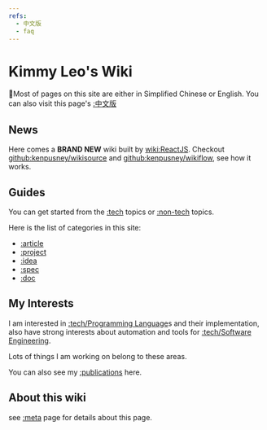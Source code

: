 ```yaml
---
refs:
  - 中文版
  - faq
---
```

Kimmy Leo's Wiki
=======

Most of pages on this site are either in Simplified Chinese or English. You can also visit this page's [:中文版]()

## News

Here comes a **BRAND NEW** wiki built by [wiki:ReactJS]().
Checkout [github:kenpusney/wikisource]() and [github:kenpusney/wikiflow](), see how it works.

## Guides

You can get started from the [:tech]() topics or [:non-tech]() topics.

Here is the list of categories in this site:

 - [:article]()
 - [:project]()
 - [:idea]()
 - [:spec]()
 - [:doc]()

## My Interests

I am interested in [:tech/Programming Language]()s and their implementation, also
have strong interests about automation and tools for [:tech/Software Engineering]().

Lots of things I am working on belong to these areas.

You can also see my [:publications]() here.

## About this wiki

see [:meta]() page for details about this page.
